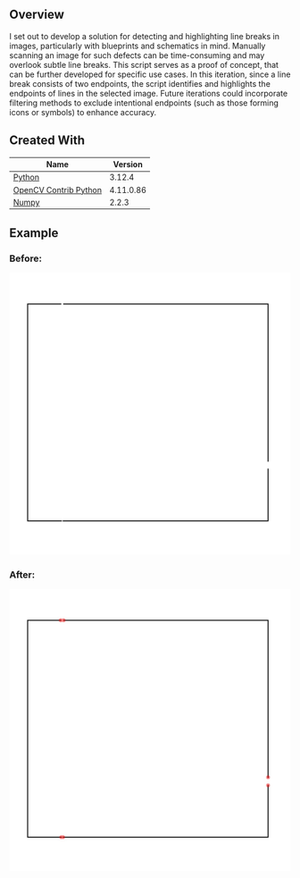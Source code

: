 ## Overview
I set out to develop a solution for detecting and highlighting line breaks in images, particularly with blueprints and schematics in mind. Manually scanning an image for such defects can be time-consuming and may overlook subtle line breaks. This script serves as a proof of concept, that can be further developed for specific use cases. In this iteration, since a line break consists of two endpoints, the script identifies and highlights the endpoints of lines in the selected image. Future iterations could incorporate filtering methods to exclude intentional endpoints (such as those forming icons or symbols) to enhance accuracy.

## Created With
| Name | Version |
| --- | --- |
| [Python](https://www.python.org/) | 3.12.4 |
| [OpenCV Contrib Python](https://pypi.org/project/opencv-contrib-python/)| 4.11.0.86 |
| [Numpy](https://pypi.org/project/numpy/) | 2.2.3 |
## Example

### Before:
![Example image to be used in script](Example_Image_JPEG.jpg)
### After:
![Result after running script on example image](Line_Breaks_Detected.jpg)
